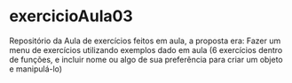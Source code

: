 # exercicioAula03
Repositório da Aula de exercícios feitos em aula, a proposta era:   Fazer um menu de exercícios utilizando exemplos dado em aula (6 exercícios dentro de funções, e incluir nome ou algo de sua preferência para criar um objeto e manipulá-lo)
